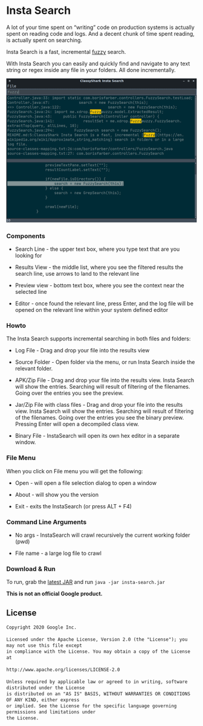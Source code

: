 # Insta Search

A lot of your time spent on “writing” code on production systems is actually spent on reading code and 
logs.  And a decent chunk of time spent reading, is actually spent on searching.

Insta Search is a fast, incremental [fuzzy](https://en.wikipedia.org/wiki/Approximate_string_matching) 
search.

With Insta Search you can easily and quickly find and navigate
to any text string or regex inside any file in your folders. All done
incrementally.

![Image of InstaSearch](https://github.com/borisf/insta-search/blob/master/images/InstaSearch.png)

### Components
* Search Line - the upper text box, where you type text that are you looking for

* Results View - the middle list, where you see the filtered results
the search line, use arrows to land to the relevant line

* Preview view - bottom text box, where you see the context near the selected line

* Editor - once found the relevant line, press Enter, and the log file 
will be opened on the relevant line within your system defined editor

### Howto
The Insta Search supports incremental searching in both files and folders: 

* Log File - Drag and drop your file into the results view

* Source Folder - Open folder via the menu, or run Insta Search inside the relevant folder. 

* APK/Zip File - Drag and drop your file into the results view. Insta Search will show the entries. 
Searching will result of filtering of the filenames. Going over the entries you see the preview.

* Jar/Zip File with class files - Drag and drop your file into the results view. Insta Search 
will show the entries. Searching will result of filtering of the filenames. Going over the entries 
you see the binary preview. Pressing Enter will open a decompiled class view.

* Binary File - InstaSearch will open its own hex editor in a separate window. 

### File Menu
When you click on File menu you will get the following:
* Open - will open a file selection dialog to open a window

* About - will show you the version

* Exit - exits the InstaSearch (or press ALT + F4)

### Command Line Arguments
* No args - InstaSearch will crawl recursively the current working folder (pwd) 

* File name - a large log file to crawl

### Download & Run
To run, grab the [latest JAR](https://github.com/borisf/insta-search/releases)
and run `java -jar insta-search.jar`

**This is not an official Google product.**

## License

```
Copyright 2020 Google Inc.

Licensed under the Apache License, Version 2.0 (the "License"); you may not use this file except
in compliance with the License. You may obtain a copy of the License at

http://www.apache.org/licenses/LICENSE-2.0

Unless required by applicable law or agreed to in writing, software distributed under the License
is distributed on an "AS IS" BASIS, WITHOUT WARRANTIES OR CONDITIONS OF ANY KIND, either express
or implied. See the License for the specific language governing permissions and limitations under
the License.
```
